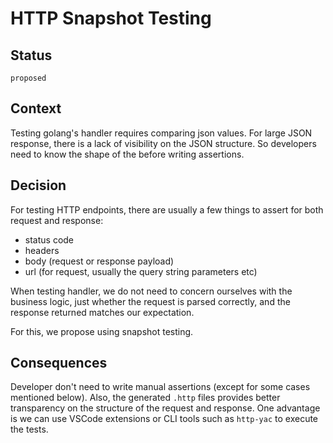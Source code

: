 # HTTP Snapshot Testing

## Status

<!--What is the status, such as proposed, accepted, rejected, deprecated, superseded, etc.? -->
`proposed`

## Context

<!--What is the issue that we're seeing that is motivating this decision or change?-->
Testing golang's handler requires comparing json values. For large JSON response, there is a lack of visibility on the JSON structure. So developers need to know the shape of the before writing assertions.



## Decision

<!--What is the change that we're proposing and/or doing?-->

For testing HTTP endpoints, there are usually a few things to assert for both request and response:

- status code
- headers
- body (request or response payload)
- url (for request, usually the query string parameters etc)


When testing handler, we do not need to concern ourselves with the business logic, just whether the request is parsed correctly, and the response returned matches our expectation.

For this, we propose using snapshot testing.

## Consequences

<!--What becomes easier or more difficult to do because of this change?-->
Developer don't need to write manual assertions (except for some cases mentioned below). Also, the generated `.http` files provides better transparency on the structure of the request and response. One advantage is we can use VSCode extensions or CLI tools such as `http-yac` to execute the tests.

